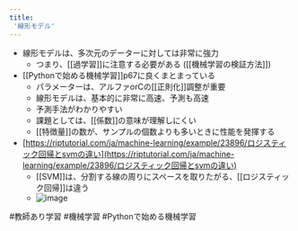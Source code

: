 ```yaml
---
title:
 '線形モデル'
---
```


- 線形モデルは、多次元のデーターに対しては非常に強力
    - つまり、[[過学習]]に注意する必要がある ([[機械学習の検証方法]])
- [[Pythonで始める機械学習]]p67に良くまとまっている
    - パラメーターは、アルファorCの[[正則化]]調整が重要
    - 線形モデルは、基本的に非常に高速、予測も高速
    - 予測手法がわかりやすい
    - 課題としては、[[係数]]の意味が理解しにくい
    - [[特徴量]]の数が、サンプルの個数よりも多いときに性能を発揮する
- [https://riptutorial.com/ja/machine-learning/example/23896/ロジスティック回帰とsvmの違い](https://riptutorial.com/ja/machine-learning/example/23896/ロジスティック回帰とsvmの違い)
    - [[SVM]]は、分割する線の周りにスペースを取りたがる、[[ロジスティック回帰]]は違う
    - ![image](https://gyazo.com/9e4232cd3ac81458a4cec5de8b27dbbc/thumb/1000)

#教師あり学習
#機械学習
#Pythonで始める機械学習
